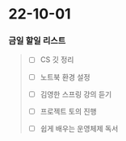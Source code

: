 # 22-10-01
### 금일 할일 리스트

> - [ ] CS 깃 정리
>
> - [ ] 노트북 환경 설정
>
> - [ ] 김영한 스프링 강의 듣기
>
> - [ ] 프로젝트 토의 진행
>
> - [ ] 쉽게 배우는 운영체제 독서